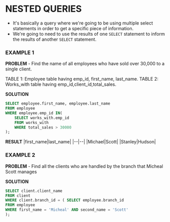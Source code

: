 # NESTED QUERIES
- It's basically a query where we're going to be using multiple select statements in order to get a specific piece of information.
- We're going to need to use the results of one `SELECT` statement
to inform the results of another `SELECT` statement.

### EXAMPLE 1
**PROBLEM** - Find the name of all employees who have sold over 30,000 to a single client.

TABLE 1: Employee table having emp_id, first_name, last_name.
TABLE 2: Works_with table having emp_id,client_id,total_sales.

**SOLUTION**
```SQL
SELECT employee.first_name, employee.last_name
FROM employee
WHERE employee.emp_id IN(
    SELECT works_with.emp_id
    FROM works_with
    WHERE total_sales > 30000
);
```
**RESULT**
|first_name|last_name|
|--|--|
|Michael|Scott|
|Stanley|Hudson|

### EXAMPLE 2
**PROBLEM** - Find all the clients who are handled by the branch that Micheal Scott manages

**SOLUTION**
```SQL
SELECT client.client_name
FROM client
WHERE client.branch_id = ( SELECT employee.branch_id
FROM employee
WHERE first_name = 'Micheal' AND second_name = 'Scott'
);
```
